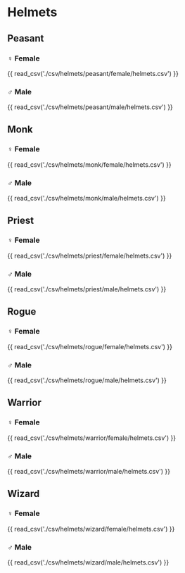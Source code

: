 # Helmets

## Peasant

### :female_sign: Female

{{ read_csv('./csv/helmets/peasant/female/helmets.csv') }}

### :male_sign: Male

{{ read_csv('./csv/helmets/peasant/male/helmets.csv') }}

## Monk

### :female_sign: Female

{{ read_csv('./csv/helmets/monk/female/helmets.csv') }}

### :male_sign: Male

{{ read_csv('./csv/helmets/monk/male/helmets.csv') }}

## Priest

### :female_sign: Female

{{ read_csv('./csv/helmets/priest/female/helmets.csv') }}

### :male_sign: Male

{{ read_csv('./csv/helmets/priest/male/helmets.csv') }}

## Rogue

### :female_sign: Female

{{ read_csv('./csv/helmets/rogue/female/helmets.csv') }}

### :male_sign: Male

{{ read_csv('./csv/helmets/rogue/male/helmets.csv') }}

## Warrior

### :female_sign: Female

{{ read_csv('./csv/helmets/warrior/female/helmets.csv') }}

### :male_sign: Male

{{ read_csv('./csv/helmets/warrior/male/helmets.csv') }}

## Wizard

### :female_sign: Female

{{ read_csv('./csv/helmets/wizard/female/helmets.csv') }}

### :male_sign: Male

{{ read_csv('./csv/helmets/wizard/male/helmets.csv') }}
